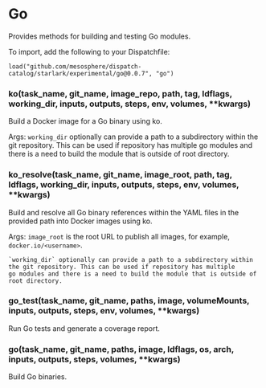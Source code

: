 
# Go

Provides methods for building and testing Go modules.

To import, add the following to your Dispatchfile:

```
load("github.com/mesosphere/dispatch-catalog/starlark/experimental/go@0.0.7", "go")
```


### ko(task_name, git_name, image_repo, path, tag, ldflags, working_dir, inputs, outputs, steps, env, volumes, **kwargs)


Build a Docker image for a Go binary using ko.

Args:
    `working_dir` optionally can provide a path to a subdirectory within
    the git repository. This can be used if repository has multiple
    go modules and there is a need to build the module that is outside of
    root directory.


### ko_resolve(task_name, git_name, image_root, path, tag, ldflags, working_dir, inputs, outputs, steps, env, volumes, **kwargs)


Build and resolve all Go binary references within the YAML files in the provided path into Docker images using ko.

Args:
    `image_root` is the root URL to publish all images, for example,
    `docker.io/<username>`.

    `working_dir` optionally can provide a path to a subdirectory within
    the git repository. This can be used if repository has multiple
    go modules and there is a need to build the module that is outside of
    root directory.


### go_test(task_name, git_name, paths, image, volumeMounts, inputs, outputs, steps, env, volumes, **kwargs)


Run Go tests and generate a coverage report.


### go(task_name, git_name, paths, image, ldflags, os, arch, inputs, outputs, steps, volumes, **kwargs)


Build Go binaries.



